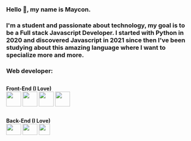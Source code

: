 ### Hello 👋, my name is Maycon.

<h3>
I'm a student and passionate about technology, my goal is to be a Full stack Javascript Developer. I started with Python in 2020 and discovered Javascript in 2021 since then I've been studying about this amazing language where I want to specialize more and more.
</h3>

 <h3> Web developer:</h3>
 
 ##

<div style="display: inline_block"> <strong> Front-End (I Love) </strong> <br>
  <img align="center" height="40" width="40" src='https://cdn-icons-png.flaticon.com/512/732/732212.png'/>
  <img align="center" height="40" width="40" src='https://cdn-icons-png.flaticon.com/512/732/732190.png'/>
  <img align="center" height="40" width="40" src='https://cdn.iconscout.com/icon/free/png-256/javascript-2752148-2284965.png'/>
  <img align="center" height="40" width="40" src='https://upload.wikimedia.org/wikipedia/commons/thumb/a/a7/React-icon.svg/2300px-React-icon.svg.png'/>
</div>

##

<div style="display: inline_block"> <strong> Back-End (I Love) </strong> <br>
  <img align="center" height="30" width="40" src='https://thiagoalmeida.com.br/img/node.94cafb0d.svg'/>
  <img align="center" height="30" width="40" src='https://upload.wikimedia.org/wikipedia/commons/thumb/2/29/Postgresql_elephant.svg/1200px-Postgresql_elephant.svg.png'/>
  <img align="center" height="30" widht="40" src='https://seeklogo.com/images/S/sequelize-logo-9A5075DB9F-seeklogo.com.png' />
</div>

